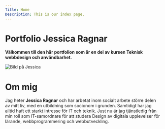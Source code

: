 ```yaml
---
Title: Home
Description: This is our index page.
---
```


Portfolio Jessica Ragnar
==========================

**Välkommen till den här portfolion som är en del av kursen Teknisk webbdesign och användbarhet.**

<img src="http://www.student.bth.se/~jera23/dbwebb-kurser/design/me/portfolio/assets/img/JessicaR.jpg" alt="Bild på Jessica" class="profile-pic">

# Om mig

Jag heter **Jessica Ragnar** och har arbetat inom socialt arbete större delen av mitt liv, med en utbildning som socionom i grunden. Samtidigt har jag alltid haft ett starkt intresse för IT och teknik. Just nu är jag tjänstledig från min roll som IT-samordnare för att studera Design av digitala upplevelser för lärande, webbprogrammering och webbutveckling.
